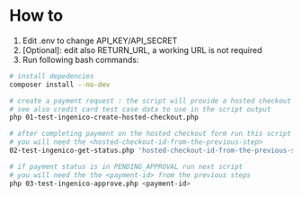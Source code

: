 # How to

1. Edit .env to change API_KEY/API_SECRET
2. [Optional]: edit also RETURN_URL, a working URL is not required
3. Run following bash commands:

```bash
# install depedencies
composer install --no-dev

# create a payment request : the script will provide a hosted checkout URL
# see also credit card test case data to use in the script output
php 01-test-ingenico-create-hosted-checkout.php

# after completing payment on the hosted checkout form run this script
# you will need the <hosted-checkout-id-from-the-previous-step>
02-test-ingenico-get-status.php 'hosted-checkout-id-from-the-previous-step'

# if payment status is in PENDING_APPROVAL run next script
# you will need the the <payment-id> from the previous steps
php 03-test-ingenico-approve.php <payment-id>

```

